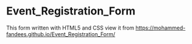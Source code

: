 # Event_Registration_Form
This form written with HTML5 and CSS
view it from https://mohammed-fandees.github.io/Event_Registration_Form/
